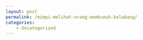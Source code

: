 ```yaml
---
layout: post
permalink: /mimpi-melihat-orang-membunuh-kelabang/
categories:
    - Uncategorized
---
```


